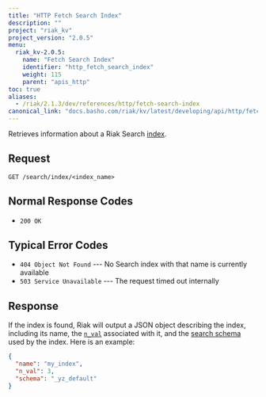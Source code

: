```yaml
---
title: "HTTP Fetch Search Index"
description: ""
project: "riak_kv"
project_version: "2.0.5"
menu:
  riak_kv-2.0.5:
    name: "Fetch Search Index"
    identifier: "http_fetch_search_index"
    weight: 115
    parent: "apis_http"
toc: true
aliases:
  - /riak/2.1.3/dev/references/http/fetch-search-index
canonical_link: "docs.basho.com/riak/kv/latest/developing/api/http/fetch-search-index.md"
---
```


Retrieves information about a Riak Search [index](/riak/kv/2.0.5/developing/usage/search/#simple-setup).

## Request

```
GET /search/index/<index_name>
```

## Normal Response Codes

* `200 OK`

## Typical Error Codes

* `404 Object Not Found` --- No Search index with that name is currently
    available
* `503 Service Unavailable` --- The request timed out internally

## Response

If the index is found, Riak will output a JSON object describing the
index, including its name, the [`n_val`](/riak/kv/2.0.5/developing/app-guide/replication-properties/#a-primer-on-n-r-and-w) associated with it, and the [search schema](/riak/kv/2.0.5/developing/usage/search-schemas) used by the index. Here is an example:

```json
{
  "name": "my_index",
  "n_val": 3,
  "schema": "_yz_default"
}
```
